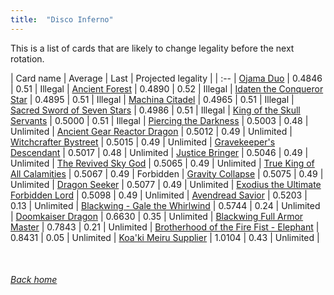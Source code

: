 ```yaml
---
title:  "Disco Inferno"
---
```


This is a list of cards that are likely to change legality before the next rotation.

| Card name | Average | Last | Projected legality |
| :-- |
[Ojama Duo](https://db.ygoprodeck.com/card/?search=Ojama%20Duo) | 0.4846 | 0.51 | Illegal |
[Ancient Forest](https://db.ygoprodeck.com/card/?search=Ancient%20Forest) | 0.4890 | 0.52 | Illegal |
[Idaten the Conqueror Star](https://db.ygoprodeck.com/card/?search=Idaten%20the%20Conqueror%20Star) | 0.4895 | 0.51 | Illegal |
[Machina Citadel](https://db.ygoprodeck.com/card/?search=Machina%20Citadel) | 0.4965 | 0.51 | Illegal |
[Sacred Sword of Seven Stars](https://db.ygoprodeck.com/card/?search=Sacred%20Sword%20of%20Seven%20Stars) | 0.4986 | 0.51 | Illegal |
[King of the Skull Servants](https://db.ygoprodeck.com/card/?search=King%20of%20the%20Skull%20Servants) | 0.5000 | 0.51 | Illegal |
[Piercing the Darkness](https://db.ygoprodeck.com/card/?search=Piercing%20the%20Darkness) | 0.5003 | 0.48 | Unlimited |
[Ancient Gear Reactor Dragon](https://db.ygoprodeck.com/card/?search=Ancient%20Gear%20Reactor%20Dragon) | 0.5012 | 0.49 | Unlimited |
[Witchcrafter Bystreet](https://db.ygoprodeck.com/card/?search=Witchcrafter%20Bystreet) | 0.5015 | 0.49 | Unlimited |
[Gravekeeper's Descendant](https://db.ygoprodeck.com/card/?search=Gravekeeper's%20Descendant) | 0.5017 | 0.48 | Unlimited |
[Justice Bringer](https://db.ygoprodeck.com/card/?search=Justice%20Bringer) | 0.5046 | 0.49 | Unlimited |
[The Revived Sky God](https://db.ygoprodeck.com/card/?search=The%20Revived%20Sky%20God) | 0.5065 | 0.49 | Unlimited |
[True King of All Calamities](https://db.ygoprodeck.com/card/?search=True%20King%20of%20All%20Calamities) | 0.5067 | 0.49 | Forbidden |
[Gravity Collapse](https://db.ygoprodeck.com/card/?search=Gravity%20Collapse) | 0.5075 | 0.49 | Unlimited |
[Dragon Seeker](https://db.ygoprodeck.com/card/?search=Dragon%20Seeker) | 0.5077 | 0.49 | Unlimited |
[Exodius the Ultimate Forbidden Lord](https://db.ygoprodeck.com/card/?search=Exodius%20the%20Ultimate%20Forbidden%20Lord) | 0.5098 | 0.49 | Unlimited |
[Avendread Savior](https://db.ygoprodeck.com/card/?search=Avendread%20Savior) | 0.5203 | 0.13 | Unlimited |
[Blackwing - Gale the Whirlwind](https://db.ygoprodeck.com/card/?search=Blackwing%20-%20Gale%20the%20Whirlwind) | 0.5744 | 0.24 | Unlimited |
[Doomkaiser Dragon](https://db.ygoprodeck.com/card/?search=Doomkaiser%20Dragon) | 0.6630 | 0.35 | Unlimited |
[Blackwing Full Armor Master](https://db.ygoprodeck.com/card/?search=Blackwing%20Full%20Armor%20Master) | 0.7843 | 0.21 | Unlimited |
[Brotherhood of the Fire Fist - Elephant](https://db.ygoprodeck.com/card/?search=Brotherhood%20of%20the%20Fire%20Fist%20-%20Elephant) | 0.8431 | 0.05 | Unlimited |
[Koa'ki Meiru Supplier](https://db.ygoprodeck.com/card/?search=Koa'ki%20Meiru%20Supplier) | 1.0104 | 0.43 | Unlimited |

<br>

###### [Back home](index)